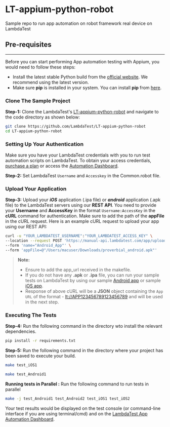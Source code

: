 # LT-appium-python-robot
Sample repo to run app automation on robot framework real device on LambdaTest

## Pre-requisites

---

Before you can start performing App automation testing with Appium, you would need to follow these steps:

- Install the latest stable Python build from the [official website](https://www.python.org/downloads/). We recommend using the latest version.
- Make sure **pip** is installed in your system. You can install **pip** from [here](https://pip.pypa.io/en/stable/installation/).

### Clone The Sample Project

**Step-1:** Clone the LambdaTest's [LT-appium-python-robot](https://github.com/LambdaTest/LT-appium-python-robot) and navigate to the code directory as shown below:

```bash
git clone https://github.com/LambdaTest/LT-appium-python-robot
cd LT-appium-python-robot
```


### Setting Up Your Authentication

Make sure you have your LambdaTest credentials with you to run test automation scripts on LambdaTest. To obtain your access credentials, [purchase a plan](https://billing.lambdatest.com/billing/plans) or access the [Automation Dashboard](https://appautomation.lambdatest.com/).

**Step-2:** Set LambdaTest `Username` and `Accesskey` in the Common.robot file.

### Upload Your Application

**Step-3:** Upload your **_iOS_** application (.ipa file) or **_android_** application (.apk file) to the LambdaTest servers using our **REST API**. You need to provide your **Username** and **AccessKey** in the format `Username:AccessKey` in the **cURL** command for authentication. Make sure to add the path of the **appFile** in the cURL request. Here is an example cURL request to upload your app using our REST API:

```bash
curl -u "YOUR_LAMBDATEST_USERNAME":"YOUR_LAMBDATEST_ACCESS_KEY" \
--location --request POST 'https://manual-api.lambdatest.com/app/upload/realDevice' \
--form 'name="Android_App"' \
--form 'appFile=@"/Users/macuser/Downloads/proverbial_android.apk"' 
```

> **Note:**
>
> - Ensure to add the app_url received in the makefile. 
> - If you do not have any **.apk** or **.ipa** file, you can run your sample tests on LambdaTest by using our sample [Android app](https://prod-mobile-artefacts.lambdatest.com/assets/docs/proverbial_android.apk) or sample [iOS app](https://prod-mobile-artefacts.lambdatest.com/assets/docs/proverbial_ios.ipa).
> - Response of above cURL will be a **JSON** object containing the `App URL` of the format - <lt://APP123456789123456789> and will be used in the next step.

### Executing The Tests

**Step-4:** Run the following command in the directory wto install the relevant dependencies.

```bash
pip install -r requirements.txt
```

**Step-5:** Run the following command in the directory where your project has been saved to execute your build.

```bash
make test_iOS1
```

```bash
make test_Android1
```

**Running tests in Parallel :** Run the following command to run tests in parallel

```bash
make -j test_Android1 test_Android2 test_iOS1 test_iOS2
```

Your test results would be displayed on the test console (or command-line interface if you are using terminal/cmd) and on the [LambdaTest App Automation Dashboard](https://appautomation.lambdatest.com/build).